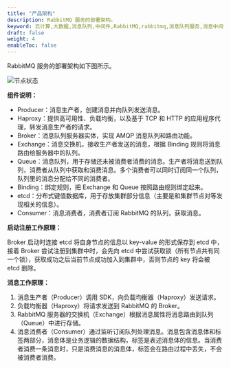 ```yaml
---
title: "产品架构"
description: RabbitMQ 服务的部署架构。
keyword: 云计算,大数据,消息队列,中间件,RabbitMQ,rabbitmq,消息队列服务,消息中间件,产品架构,产品简介
draft: false
weight: 4
enableToc: false
---
```


RabbitMQ 服务的部署架构如下图所示。

![节点状态](../../_images/architecture.svg)

**组件说明：**

- Producer：消息生产者，创建消息并向队列发送消息。
- Haproxy：提供高可用性、负载均衡，以及基于 TCP 和 HTTP 的应用程序代理，转发消息生产者的请求。
- Broker：消息队列服务器实体，实现 AMQP 消息队列和路由功能。
- Exchange：消息交换机，接收生产者发送的消息，根据 Binding 规则将消息路由给服务器中的队列。
- Queue：消息队列，用于存储还未被消费者消费的消息。生产者将消息送到队列，消费者从队列中获取和消费消息。多个消费者可以同时订阅同一个队列，队列里的消息分配给不同的消费者。
- Binding：绑定规则，把 Exchange 和 Queue 按照路由规则绑定起来。
- etcd：分布式键值数据库，用于存放集群部分信息（主要是和集群节点对等发现相关的信息）。
- Consumer：消息消费者，消费者订阅 RabbitMQ 的队列，获取消息。



**启动注册工作原理：**

Broker 启动时连接 etcd 将自身节点的信息以 key-value 的形式保存到 etcd 中，接着 Broker 尝试注册到集群中时，会先向 etcd 中尝试获取锁（所有节点共有同一个锁），获取成功之后当前节点成功加入到集群中，否则节点的 key 将会被 etcd 删除。



**消息工作原理：**

1. 消息生产者（Producer）调用 SDK，向负载均衡器（Haproxy）发送请求。
2. 负载均衡器（Haproxy）将请求发送到 RabbitMQ 的 Broker。
3. RabbitMQ 服务器的交换机（Exchange）根据消息属性将消息路由到队列（Queue）中进行存储。
4. 消息消费者（Consumer）通过监听订阅队列处理消息。消息包含消息体和标签两部分，消息体是业务逻辑的数据结构，标签是表述消息体的信息。当消费者消费一条消息时，只是消费消息的消息体，标签会在路由过程中丢失，不会被消费者消费。

